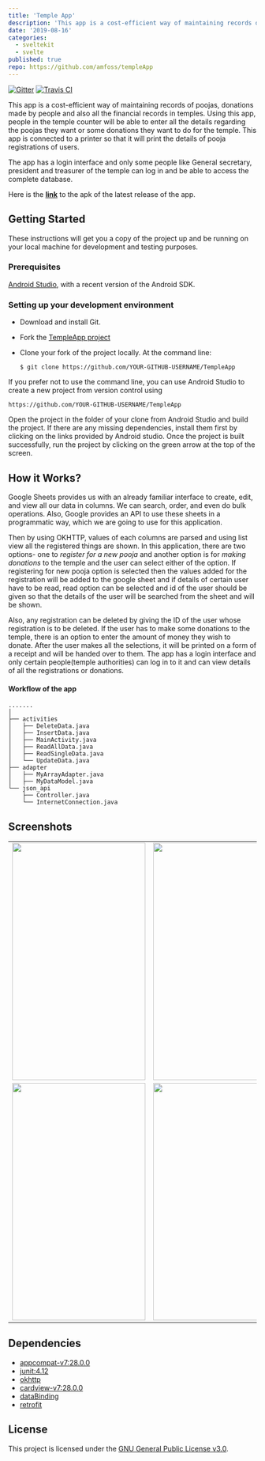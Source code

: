 ```yaml
---
title: 'Temple App'
description: 'This app is a cost-efficient way of maintaining records of poojas, donations made by people and also all the financial records in temples. Using this app, people in the temple counter will be able to enter all the details regarding the poojas they want or some donations they want to do for the temple.'
date: '2019-08-16'
categories:
  - sveltekit
  - svelte
published: true
repo: https://github.com/amfoss/templeApp
---
```


[![Gitter](https://badges.gitter.im/amfoss/TempleApp.svg)](https://gitter.im/amfoss/TempleApp)
[![Travis CI](https://travis-ci.com/amfoss/TempleApp.svg?branch=master)](https://travis-ci.com/amfoss/TempleApp)


This app is a cost-efficient way of maintaining records of poojas, donations made by people and also all the financial records in temples. Using this app, people in the temple counter will be able to enter all the details regarding the poojas they want or some donations they want to do for the temple. This app is connected to a printer so that it will print the details of pooja registrations of users.

The app has a login interface and only some people like General secretary, president and treasurer of the temple can log in and be able to access the complete database.

Here is the **[link](https://drive.google.com/file/d/19IcSP1h7L01xReBvOKihTy1zpEnMiuOF/view?usp=sharing)** to the apk of the latest release of the app.

## Getting Started

These instructions will get you a copy of the project up and be running on your local machine for development and testing purposes.

### Prerequisites

[Android Studio](https://developer.android.com/studio), with a recent version of the Android SDK.

### Setting up your development environment

- Download and install Git.

- Fork the [TempleApp project](https://github.com/amfoss/TempleApp)

- Clone your fork of the project locally. At the command line:
    ```
    $ git clone https://github.com/YOUR-GITHUB-USERNAME/TempleApp
    ```

If you prefer not to use the command line, you can use Android Studio to create a new project from version control using 
```
https://github.com/YOUR-GITHUB-USERNAME/TempleApp
```

Open the project in the folder of your clone from Android Studio and build the project. If there are any missing dependencies, install them first by clicking on the links provided by Android studio. Once the project is built successfully, run the project by clicking on the green arrow at the top of the screen.

## How it Works?

Google Sheets provides us with an already familiar interface to create, edit, and view all our data in columns. We can search, order, and even do bulk operations. Also, Google provides an API to use these sheets in a programmatic way, which we are going to use for this application. 

Then by using OKHTTP, values of each columns are parsed and using list view all the registered things are shown. In this application, there are two options- one to *register for a new pooja* and another option is for *making donations* to the temple and the user can select either of the option. 
If registering for new pooja option is selected then the values added for the registration will be added to the google sheet and if details of certain user have to be read, read option can be selected and id of the user should be given so that the details of the user will be searched from the sheet and will be shown. 

Also, any registration can be deleted by giving the ID of the user whose registration is to be deleted. If the user has to make some donations to the temple, there is an option to enter the amount of money they wish to donate. After the user makes all the selections, it will be printed on a form of a receipt and will be handed over to them. The app has a login interface and only certain people(temple authorities) can log in to it and can view details of all the registrations or donations.

#### Workflow of the app

```
.......
│   
├── activities
│   ├── DeleteData.java
│   ├── InsertData.java
│   ├── MainActivity.java
│   ├── ReadAllData.java
│   ├── ReadSingleData.java
│   └── UpdateData.java
├── adapter
│   ├── MyArrayAdapter.java
│   ├── MyDataModel.java
└── json_api
    ├── Controller.java
    └── InternetConnection.java 
 ```

## Screenshots

<table>
  <tr>
    <td><img src="https://user-images.githubusercontent.com/48018942/60021845-579f9f00-96b0-11e9-8fac-5071ce9625b9.jpg" height = "480" width="270"></td>
    <td><img src="https://user-images.githubusercontent.com/48018942/60021988-9c2b3a80-96b0-11e9-89f8-8a8783c85ab7.jpg" height = "480" width="270"></td>
    <td><img src="https://user-images.githubusercontent.com/48018942/60022072-be24bd00-96b0-11e9-9297-e8fb129d5c95.jpg" height = "480" width="270"></td>
  </tr>
  <tr>
    <td><img src="https://user-images.githubusercontent.com/48018942/60022102-d1d02380-96b0-11e9-8ba7-246a0a84737b.jpg" height = "480" width="270"></td>
    <td><img src="https://user-images.githubusercontent.com/48018942/60022167-eb716b00-96b0-11e9-9e86-50b465eff671.jpg" height = "480" width="270"></td>
    <td><img src="https://user-images.githubusercontent.com/48018942/60022233-09d76680-96b1-11e9-9f66-9b7056234d44.jpg" height = "480" width="270"></td>
  </tr>
</table>

## Dependencies
- [appcompat-v7:28.0.0](https://mvnrepository.com/artifact/com.android.support/appcompat-v7/28.0.0-alpha1)
- [junit:4.12](https://mvnrepository.com/artifact/junit/junit/4.12)
- [okhttp](https://square.github.io/okhttp/)
- [cardview-v7:28.0.0](https://mvnrepository.com/artifact/com.android.support/cardview-v7/28.0.0-alpha1)
- [dataBinding](https://developer.android.com/topic/libraries/data-binding)
- [retrofit](https://square.github.io/retrofit/)


## License
This project is licensed under the [GNU General Public License v3.0](https://github.com/amfoss/TempleApp/blob/master/LICENSE).